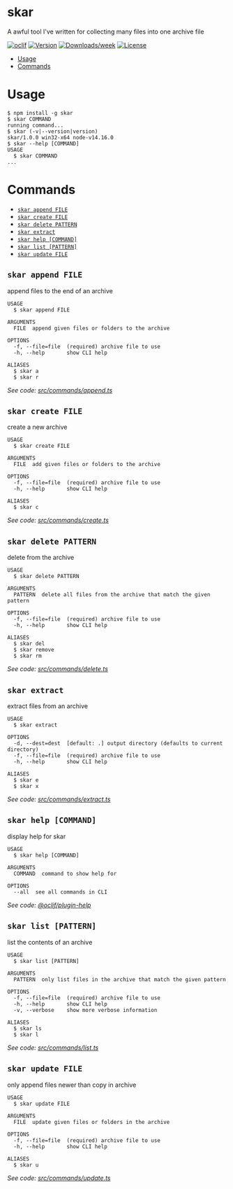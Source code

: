 skar
====

A awful tool I've written for collecting many files into one archive file

[![oclif](https://img.shields.io/badge/cli-oclif-brightgreen.svg)](https://oclif.io)
[![Version](https://img.shields.io/npm/v/skar.svg)](https://npmjs.org/package/skar)
[![Downloads/week](https://img.shields.io/npm/dw/skar.svg)](https://npmjs.org/package/skar)
[![License](https://img.shields.io/npm/l/skar.svg)](https://github.com/Skayo/skar/blob/master/package.json)

<!-- toc -->
* [Usage](#usage)
* [Commands](#commands)
<!-- tocstop -->
# Usage
<!-- usage -->
```sh-session
$ npm install -g skar
$ skar COMMAND
running command...
$ skar (-v|--version|version)
skar/1.0.0 win32-x64 node-v14.16.0
$ skar --help [COMMAND]
USAGE
  $ skar COMMAND
...
```
<!-- usagestop -->
# Commands
<!-- commands -->
* [`skar append FILE`](#skar-append-file)
* [`skar create FILE`](#skar-create-file)
* [`skar delete PATTERN`](#skar-delete-pattern)
* [`skar extract`](#skar-extract)
* [`skar help [COMMAND]`](#skar-help-command)
* [`skar list [PATTERN]`](#skar-list-pattern)
* [`skar update FILE`](#skar-update-file)

## `skar append FILE`

append files to the end of an archive

```
USAGE
  $ skar append FILE

ARGUMENTS
  FILE  append given files or folders to the archive

OPTIONS
  -f, --file=file  (required) archive file to use
  -h, --help       show CLI help

ALIASES
  $ skar a
  $ skar r
```

_See code: [src/commands/append.ts](https://github.com/Skayo/skar/blob/v1.0.0/src/commands/append.ts)_

## `skar create FILE`

create a new archive

```
USAGE
  $ skar create FILE

ARGUMENTS
  FILE  add given files or folders to the archive

OPTIONS
  -f, --file=file  (required) archive file to use
  -h, --help       show CLI help

ALIASES
  $ skar c
```

_See code: [src/commands/create.ts](https://github.com/Skayo/skar/blob/v1.0.0/src/commands/create.ts)_

## `skar delete PATTERN`

delete from the archive

```
USAGE
  $ skar delete PATTERN

ARGUMENTS
  PATTERN  delete all files from the archive that match the given pattern

OPTIONS
  -f, --file=file  (required) archive file to use
  -h, --help       show CLI help

ALIASES
  $ skar del
  $ skar remove
  $ skar rm
```

_See code: [src/commands/delete.ts](https://github.com/Skayo/skar/blob/v1.0.0/src/commands/delete.ts)_

## `skar extract`

extract files from an archive

```
USAGE
  $ skar extract

OPTIONS
  -d, --dest=dest  [default: .] output directory (defaults to current directory)
  -f, --file=file  (required) archive file to use
  -h, --help       show CLI help

ALIASES
  $ skar e
  $ skar x
```

_See code: [src/commands/extract.ts](https://github.com/Skayo/skar/blob/v1.0.0/src/commands/extract.ts)_

## `skar help [COMMAND]`

display help for skar

```
USAGE
  $ skar help [COMMAND]

ARGUMENTS
  COMMAND  command to show help for

OPTIONS
  --all  see all commands in CLI
```

_See code: [@oclif/plugin-help](https://github.com/oclif/plugin-help/blob/v3.2.2/src/commands/help.ts)_

## `skar list [PATTERN]`

list the contents of an archive

```
USAGE
  $ skar list [PATTERN]

ARGUMENTS
  PATTERN  only list files in the archive that match the given pattern

OPTIONS
  -f, --file=file  (required) archive file to use
  -h, --help       show CLI help
  -v, --verbose    show more verbose information

ALIASES
  $ skar ls
  $ skar l
```

_See code: [src/commands/list.ts](https://github.com/Skayo/skar/blob/v1.0.0/src/commands/list.ts)_

## `skar update FILE`

only append files newer than copy in archive

```
USAGE
  $ skar update FILE

ARGUMENTS
  FILE  update given files or folders in the archive

OPTIONS
  -f, --file=file  (required) archive file to use
  -h, --help       show CLI help

ALIASES
  $ skar u
```

_See code: [src/commands/update.ts](https://github.com/Skayo/skar/blob/v1.0.0/src/commands/update.ts)_
<!-- commandsstop -->
